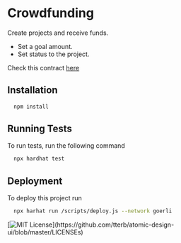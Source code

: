 
# Crowdfunding

Create projects and receive funds.
-   Set a goal amount.
-   Set status to the project.

Check this contract [here](https://goerli.etherscan.io/address/0xc60937976E794E64f71FBAFEe0862950e8a77Fe5#code)




## Installation

```bash
  npm install
```

## Running Tests

To run tests, run the following command

```bash
  npx hardhat test
```


## Deployment

To deploy this project run

```bash
  npx harhat run /scripts/deploy.js --network goerli
```

[![MIT License](https://img.shields.io/apm/l/atomic-design-ui.svg?)](https://github.com/tterb/atomic-design-ui/blob/master/LICENSEs)

